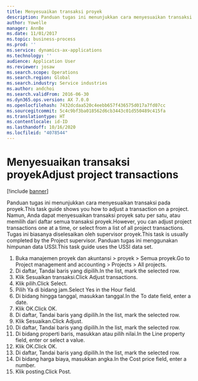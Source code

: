 ```yaml
---
title: Menyesuaikan transaksi proyek
description: Panduan tugas ini menunjukkan cara menyesuaikan transaksi pada proyek.
author: Yowelle
manager: AnnBe
ms.date: 11/01/2017
ms.topic: business-process
ms.prod: ''
ms.service: dynamics-ax-applications
ms.technology: ''
audience: Application User
ms.reviewer: josaw
ms.search.scope: Operations
ms.search.region: Global
ms.search.industry: Service industries
ms.author: andchoi
ms.search.validFrom: 2016-06-30
ms.dyn365.ops.version: AX 7.0.0
ms.openlocfilehash: 7432dcdaa520c4eebb657f436575d017a7fd07cc
ms.sourcegitcommit: 5c4c9bf3ba018562d6cb3443c01d550489c415fa
ms.translationtype: HT
ms.contentlocale: id-ID
ms.lasthandoff: 10/16/2020
ms.locfileid: "4078544"
---
```

# <a name="adjust-project-transactions"></a><span data-ttu-id="f81be-103">Menyesuaikan transaksi proyek</span><span class="sxs-lookup"><span data-stu-id="f81be-103">Adjust project transactions</span></span>

[!include [banner](../../includes/banner.md)]

<span data-ttu-id="f81be-104">Panduan tugas ini menunjukkan cara menyesuaikan transaksi pada proyek.</span><span class="sxs-lookup"><span data-stu-id="f81be-104">This task guide shows you how to adjust a transaction on a project.</span></span> <span data-ttu-id="f81be-105">Namun, Anda dapat menyesuaikan transaksi proyek satu per satu, atau memilih dari daftar semua transaksi proyek.</span><span class="sxs-lookup"><span data-stu-id="f81be-105">However, you can adjust project transactions one at a time, or select from a list of all project transactions.</span></span> <span data-ttu-id="f81be-106">Tugas ini biasanya diselesaikan oleh supervisor proyek.</span><span class="sxs-lookup"><span data-stu-id="f81be-106">This task is usually completed by the Project supervisor.</span></span> <span data-ttu-id="f81be-107">Panduan tugas ini menggunakan himpunan data USSI.</span><span class="sxs-lookup"><span data-stu-id="f81be-107">This task guide uses the USSI data set.</span></span>

1. <span data-ttu-id="f81be-108">Buka manajemen proyek dan akuntansi > proyek > Semua proyek.</span><span class="sxs-lookup"><span data-stu-id="f81be-108">Go to Project management and accounting > Projects > All projects.</span></span> 
2. <span data-ttu-id="f81be-109">Di daftar, Tandai baris yang dipilih.</span><span class="sxs-lookup"><span data-stu-id="f81be-109">In the list, mark the selected row.</span></span> 
3. <span data-ttu-id="f81be-110">Klik Sesuaikan transaksi.</span><span class="sxs-lookup"><span data-stu-id="f81be-110">Click Adjust transactions.</span></span> 
4. <span data-ttu-id="f81be-111">Klik pilih.</span><span class="sxs-lookup"><span data-stu-id="f81be-111">Click Select.</span></span> 
5. <span data-ttu-id="f81be-112">Pilih Ya di bidang jam.</span><span class="sxs-lookup"><span data-stu-id="f81be-112">Select Yes in the Hour field.</span></span> 
6. <span data-ttu-id="f81be-113">Di bidang hingga tanggal, masukkan tanggal.</span><span class="sxs-lookup"><span data-stu-id="f81be-113">In the To date field, enter a date.</span></span> 
7. <span data-ttu-id="f81be-114">Klik OK.</span><span class="sxs-lookup"><span data-stu-id="f81be-114">Click OK.</span></span> 
8. <span data-ttu-id="f81be-115">Di daftar, Tandai baris yang dipilih.</span><span class="sxs-lookup"><span data-stu-id="f81be-115">In the list, mark the selected row.</span></span> 
9. <span data-ttu-id="f81be-116">Klik Sesuaikan.</span><span class="sxs-lookup"><span data-stu-id="f81be-116">Click Adjust.</span></span> 
10. <span data-ttu-id="f81be-117">Di daftar, Tandai baris yang dipilih.</span><span class="sxs-lookup"><span data-stu-id="f81be-117">In the list, mark the selected row.</span></span> 
11. <span data-ttu-id="f81be-118">Di bidang properti baris, masukkan atau pilih nilai.</span><span class="sxs-lookup"><span data-stu-id="f81be-118">In the Line property field, enter or select a value.</span></span> 
12. <span data-ttu-id="f81be-119">Klik OK.</span><span class="sxs-lookup"><span data-stu-id="f81be-119">Click OK.</span></span> 
13. <span data-ttu-id="f81be-120">Di daftar, Tandai baris yang dipilih.</span><span class="sxs-lookup"><span data-stu-id="f81be-120">In the list, mark the selected row.</span></span> 
14. <span data-ttu-id="f81be-121">Di bidang harga biaya, masukkan angka.</span><span class="sxs-lookup"><span data-stu-id="f81be-121">In the Cost price field, enter a number.</span></span> 
15. <span data-ttu-id="f81be-122">Klik posting.</span><span class="sxs-lookup"><span data-stu-id="f81be-122">Click Post.</span></span> 
